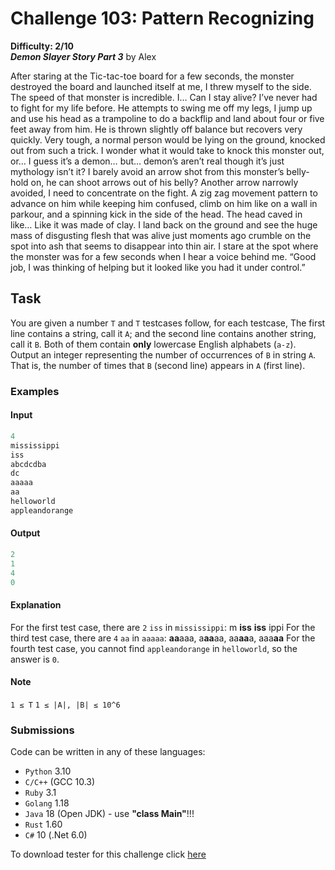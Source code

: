 # Challenge 103: Pattern Recognizing

**Difficulty: 2/10**  
***Demon Slayer Story Part 3*** by Alex

After staring at the Tic-tac-toe board for a few seconds, the monster destroyed the board and launched itself at me, I threw myself to the side. The speed of that monster is incredible. I… Can I stay alive? I’ve never had to fight for my life before. He attempts to swing me off my legs, I jump up and use his head as a trampoline to do a backflip and land about four or five feet away from him. He is thrown slightly off balance but recovers very quickly. Very tough, a normal person would be lying on the ground, knocked out from such a trick. I wonder what it would take to knock this monster out, or… I guess it’s a demon… but… demon’s aren’t real though it’s just mythology isn’t it? I barely avoid an arrow shot from this monster’s belly- hold on, he can shoot arrows out of his belly? Another arrow narrowly avoided, I need to concentrate on the fight. A zig zag movement pattern to advance on him while keeping him confused, climb on him like on a wall in parkour, and a spinning kick in the side of the head. The head caved in like… Like it was made of clay. I land back on the ground and see the huge mass of disgusting flesh that was alive just moments ago crumble on the spot into ash that seems to disappear into thin air. I stare at the spot where the monster was for a few seconds when I hear a voice behind me. “Good job, I was thinking of helping but it looked like you had it under control.”

## Task

You are given a number `T` and `T` testcases follow, for each testcase,
The first line contains a string, call it `A`; and the second line contains another string, call it `B`.
Both of them contain **only** lowercase English alphabets (`a-z`).
Output an integer representing the number of occurrences of `B` in string `A`. That is, the number of times that `B` (second line) appears in `A` (first line).

### Examples

#### Input

```rs
4
mississippi
iss
abcdcdba
dc
aaaaa
aa
helloworld
appleandorange
```

#### Output

```rs
2
1
4
0
```

#### Explanation

For the first test case, there are `2` `iss` in `mississippi`: m **iss** **iss** ippi
For the third test case, there are `4` `aa` in `aaaaa`: **aa**aaa, a**aa**aa, aa**aa**a, aaa**aa**
For the fourth test case, you cannot find `appleandorange` in `helloworld`, so the answer is `0`.

#### Note

`1 ≤ T`
`1 ≤ |A|, |B| ≤ 10^6`

### Submissions

Code can be written in any of these languages:

- `Python` 3.10
- `C/C++` (GCC 10.3)
- `Ruby` 3.1
- `Golang` 1.18
- `Java` 18 (Open JDK) - use **"class Main"**!!!
- `Rust` 1.60
- `C#` 10 (.Net 6.0)

To download tester for this challenge click [here](https://downgit.github.io/#/home?url=https://github.com/Pomroka/TWT_Challenges_Tester/tree/main/Challenge_103)
